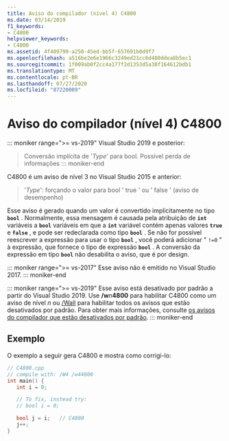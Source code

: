 ```yaml
---
title: Aviso do compilador (nível 4) C4800
ms.date: 03/14/2019
f1_keywords:
- C4800
helpviewer_keywords:
- C4800
ms.assetid: 4f409799-a250-45ed-bb5f-657691b0d9f7
ms.openlocfilehash: a516be2e6e1966c3249ed21cc6d480ddea8b5ec1
ms.sourcegitcommit: 1f009ab0f2cc4a177f2d1353d5a38f164612bdb1
ms.translationtype: MT
ms.contentlocale: pt-BR
ms.lasthandoff: 07/27/2020
ms.locfileid: "87220009"
---
```

# <a name="compiler-warning-level-4-c4800"></a>Aviso do compilador (nível 4) C4800

::: moniker range=">= vs-2019"
Visual Studio 2019 e posterior:
> Conversão implícita de '*Type*' para bool. Possível perda de informações
::: moniker-end

C4800 é um aviso de nível 3 no Visual Studio 2015 e anterior:
> '*Type*': forçando o valor para bool ' true ' ou ' false ' (aviso de desempenho)

Esse aviso é gerado quando um valor é convertido implicitamente no tipo **`bool`** . Normalmente, essa mensagem é causada pela atribuição de **`int`** variáveis a **`bool`** variáveis em que a **`int`** variável contém apenas valores **`true`** e **`false`** , e pode ser redeclarada como tipo **`bool`** . Se não for possível reescrever a expressão para usar o tipo **`bool`** , você poderá adicionar " `!=0` " à expressão, que fornece o tipo de expressão **`bool`** . A conversão da expressão em tipo **`bool`** não desabilita o aviso, que é por design.

::: moniker range=">= vs-2017"
Esse aviso não é emitido no Visual Studio 2017.
::: moniker-end

::: moniker range=">= vs-2019"
Esse aviso está desativado por padrão a partir do Visual Studio 2019. Use __/w__*n*__4800__ para habilitar C4800 como um aviso de nível *n* ou [/Wall](../../build/reference/compiler-option-warning-level.md) para habilitar todos os avisos que estão desativados por padrão. Para obter mais informações, consulte [os avisos do compilador que estão desativados por padrão](../../preprocessor/compiler-warnings-that-are-off-by-default.md).
::: moniker-end

## <a name="example"></a>Exemplo

O exemplo a seguir gera C4800 e mostra como corrigi-lo:

```cpp
// C4800.cpp
// compile with: /W4 /w44800
int main() {
   int i = 0;

   // To fix, instead try:
   // bool i = 0;

   bool j = i;   // C4800
   j++;
}
```
